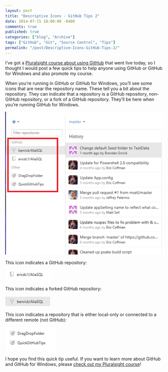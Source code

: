 ```yaml
---
layout: post
title: "Descriptive Icons - GitHub Tips 2"
date: 2014-07-15 18:00:00 -0400
comments: true
published: true
categories: ["blog", "Archive"]
tags: ["GitHub", "Git", "Source Control", "Tips"]
permalink: "/post/Descriptive-Icons-GitHub-Tips-2/"
---
```

<!-- more -->



<p>I’ve got a <a href="http://pluralsight.com/training/Courses/TableOfContents/github-windows-developers" target="_blank">Pluralsight course about using GitHub</a> that went live today, so I thought I would post a few quick tips to help anyone using GitHub or GitHub for Windows and also promote my course.</p> <p>When you’re running in GitHub or GitHub for Windows, you’ll see some icons that are near the repository name. These tell you a bit about the repository. They can indicate that a repository is a GitHub repository, non-GitHub repository, or a fork of a GitHub repository. They’ll be here when you’re running GitHub for Windows.</p> <p><a href="/images/files/HighlightGitHubIcons.png"><img title="HighlightGitHubIcons" style="border-left-width: 0px; max-width: 100%; border-right-width: 0px; border-bottom-width: 0px; display: inline; border-top-width: 0px" border="0" alt="HighlightGitHubIcons" src="/images/files/HighlightGitHubIcons_thumb.png"></a> </p> <p>This icon indicates a GitHub repository:</p> <p><a href="/images/files/GitHubIcon.png"><img title="GitHubIcon" style="border-left-width: 0px; border-right-width: 0px; border-bottom-width: 0px; display: inline; border-top-width: 0px" border="0" alt="GitHubIcon" src="/images/files/GitHubIcon_thumb.png"></a> </p> <p>This icon indicates a forked GitHub repository:</p> <p><a href="/images/files/ForkedIcon.png"><img title="ForkedIcon" style="border-left-width: 0px; border-right-width: 0px; border-bottom-width: 0px; display: inline; border-top-width: 0px" border="0" alt="ForkedIcon" src="/images/files/ForkedIcon_thumb.png"></a> </p> <p>This icon indicates a repository that is either local-only or connected to a different remote (not GitHub):</p> <p><a href="/images/files/LocalOrOtherRemoteIcon.png"><img title="LocalOrOtherRemoteIcon" style="border-left-width: 0px; border-right-width: 0px; border-bottom-width: 0px; display: inline; border-top-width: 0px" border="0" alt="LocalOrOtherRemoteIcon" src="/images/files/LocalOrOtherRemoteIcon_thumb.png"></a> </p> <p>I hope you find this quick tip useful. If you want to learn more about GitHub and GitHub for Windows, please <a href="http://pluralsight.com/training/Courses/TableOfContents/github-windows-developers" target="_blank">check out my Pluralsight course</a>!</p>
